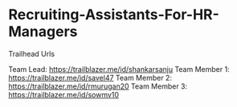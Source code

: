 # Recruiting-Assistants-For-HR-Managers

Trailhead Urls

Team Lead: https://trailblazer.me/id/shankarsanju 
Team Member 1: https://trailblazer.me/id/savel47 
Team Member 2: https://trailblazer.me/id/rmurugan20 
Team Member 3: https://trailblazer.me/id/sowmv10
